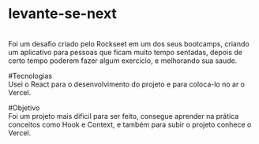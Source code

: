 # levante-se-next
<br>Foi um desafio criado pelo Rockseet em um dos seus bootcamps, criando um aplicativo para pessoas que ficam muito tempo sentadas, depois de certo tempo poderem fazer algum exercicio, e melhorando sua saude.</br>

#Tecnologias
<br>Usei o React para o desenvolvimento do projeto e para coloca-lo no ar o Vercel.</br>

#Objetivo
<br>Foi um projeto mais dificil para ser feito, consegue aprender na prática conceitos como Hook e Context, e também para subir o projeto conhece o Vercel.</br>
